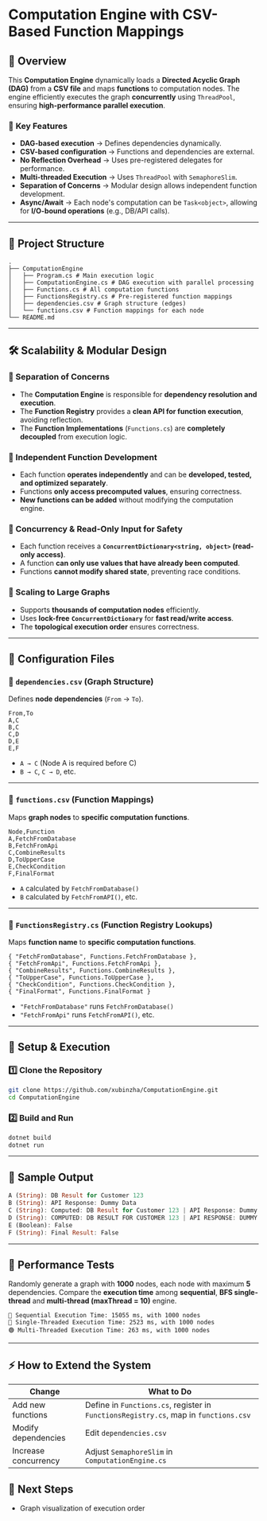 # Computation Engine with CSV-Based Function Mappings

## 📌 Overview
This **Computation Engine** dynamically loads a **Directed Acyclic Graph (DAG)** from a **CSV file** and maps **functions** to computation nodes. The engine efficiently executes the graph **concurrently** using `ThreadPool`, ensuring **high-performance parallel execution**.

### 🚀 **Key Features**
- **DAG-based execution** → Defines dependencies dynamically.
- **CSV-based configuration** → Functions and dependencies are external.
- **No Reflection Overhead** → Uses pre-registered delegates for performance.
- **Multi-threaded Execution** → Uses `ThreadPool` with `SemaphoreSlim`.
- **Separation of Concerns** → Modular design allows independent function development.
- **Async/Await** → Each node's computation can be `Task<object>`, allowing for **I/O-bound operations** (e.g., DB/API calls).

---

## 📂 **Project Structure**
```
.
├── ComputationEngine
│   ├── Program.cs # Main execution logic
│   ├── ComputationEngine.cs # DAG execution with parallel processing
│   ├── Functions.cs # All computation functions
│   ├── FunctionsRegistry.cs # Pre-registered function mappings
│   ├── dependencies.csv # Graph structure (edges)
│   └── functions.csv # Function mappings for each node
└── README.md
```

---

## **🛠 Scalability & Modular Design**
### **🔹 Separation of Concerns**
- The **Computation Engine** is responsible for **dependency resolution and execution**.
- The **Function Registry** provides a **clean API for function execution**, avoiding reflection.
- The **Function Implementations** (`Functions.cs`) are **completely decoupled** from execution logic.

### **🔹 Independent Function Development**
- Each function **operates independently** and can be **developed, tested, and optimized separately**.
- Functions **only access precomputed values**, ensuring correctness.
- **New functions can be added** without modifying the computation engine.

### **🔹 Concurrency & Read-Only Input for Safety**
- Each function receives a **`ConcurrentDictionary<string, object>` (read-only access)**.
- A function **can only use values that have already been computed**.
- Functions **cannot modify shared state**, preventing race conditions.

### **🔹 Scaling to Large Graphs**
- Supports **thousands of computation nodes** efficiently.
- Uses **lock-free** **`ConcurrentDictionary`** for **fast read/write access**.
- The **topological execution order** ensures correctness.

---

## 📄 **Configuration Files**

### **🔹 `dependencies.csv` (Graph Structure)**
Defines **node dependencies** (`From` → `To`).

```aiignore
From,To
A,C
B,C
C,D
D,E
E,F
```

- `A → C` (Node A is required before C)
- `B → C`, `C → D`, etc.

---

### **🔹 `functions.csv` (Function Mappings)**
Maps **graph nodes** to **specific computation functions**.

```aiignore
Node,Function
A,FetchFromDatabase
B,FetchFromApi
C,CombineResults
D,ToUpperCase
E,CheckCondition
F,FinalFormat
```

- `A` calculated by `FetchFromDatabase()`
- `B` calculated by `FetchFromAPI()`, etc.

---

### **🔹 `FunctionsRegistry.cs` (Function Registry Lookups)**
Maps **function name** to **specific computation functions**.

```aiignore
{ "FetchFromDatabase", Functions.FetchFromDatabase },
{ "FetchFromApi", Functions.FetchFromApi },
{ "CombineResults", Functions.CombineResults },
{ "ToUpperCase", Functions.ToUpperCase },
{ "CheckCondition", Functions.CheckCondition },
{ "FinalFormat", Functions.FinalFormat }
```

- `"FetchFromDatabase"` runs `FetchFromDatabase()`
- `"FetchFromApi"` runs `FetchFromAPI()`, etc.

---

## 🚀 **Setup & Execution**
### **1️⃣ Clone the Repository**
```sh
git clone https://github.com/xubinzha/ComputationEngine.git
cd ComputationEngine

```
### **2️⃣ Build and Run**
```sh
dotnet build
dotnet run
```

---

## 📌 Sample Output
```rust
A (String): DB Result for Customer 123
B (String): API Response: Dummy Data
C (String): Computed: DB Result for Customer 123 | API Response: Dummy Data
D (String): COMPUTED: DB RESULT FOR CUSTOMER 123 | API RESPONSE: DUMMY DATA
E (Boolean): False
F (String): Final Result: False
```

---

## 📌 Performance Tests
Randomly generate a graph with **1000** nodes, each node with maximum **5** dependencies. Compare the **execution time** among **sequential**, **BFS single-thread** and **multi-thread (maxThread = 10)** engine.
```aiignore
🔴 Sequential Execution Time: 15055 ms, with 1000 nodes
🔴 Single-Threaded Execution Time: 2523 ms, with 1000 nodes
🟢 Multi-Threaded Execution Time: 263 ms, with 1000 nodes

```

---

## ⚡ How to Extend the System
| Change               | What to Do                                                                           |
|----------------------|--------------------------------------------------------------------------------------|
| Add new functions    | Define in `Functions.cs`, register in `FunctionsRegistry.cs`, map in `functions.csv` |
| Modify dependencies  | Edit `dependencies.csv`                                                              |
| Increase concurrency | Adjust `SemaphoreSlim` in `ComputationEngine.cs`                                     |

## 🎯 Next Steps
- Graph visualization of execution order